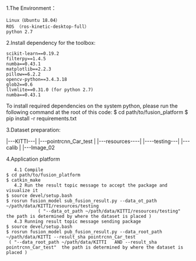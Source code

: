 1.The Environment：

	Linux（Ubuntu 18.04）
	ROS （ros-kinetic-desktop-full）
	python 2.7

2.Install dependency for the toolbox:

	scikit-learn==0.19.2
	filterpy==1.4.5
	numba==0.43.1
	matplotlib==2.2.3
	pillow==6.2.2
	opencv-python==3.4.3.18
	glob2==0.6
	llvmlite==0.31.0 (for python 2.7)
	numba==0.43.1
	
To install required dependencies on the system python, please run the following command at the root of this code:
$ cd path/to/fusion_platform
$ pip install -r requirements.txt

3.Dataset preparation:

|---KITTI---|
	|---pointrcnn_Car_test
	|
	|---resources----|
		|----testing---|
			|---calib
			|
			|---Image_02
			  
4.Application platform

       4.1 Compile
	$ cd path/to/fusion_platform
	$ catkin_make
       4.2 Run the result topic message to accept the package and visualize it
	$ source devel/setup.bash
	$ rosrun fusion_model sub_fusion_result.py --data_ot_path ~/path/data/KITTI/resources/testing
                ( "--data_ot_path ~/path/data/KITTI/resources/testing"  the path is determined by where the dataset is placed )
       4.3 Running result topic message sending package
	$ source devel/setup.bash
	$ rosrun fusion_model pub_fusion_result.py --data_root_path ~/path/data/KITTI --result_sha pointrcnn_Car_test
	 ( "--data_root_path ~/path/data/KITTI   AND --result_sha pointrcnn_Car_test"  the path is determined by where the dataset is placed )
	
